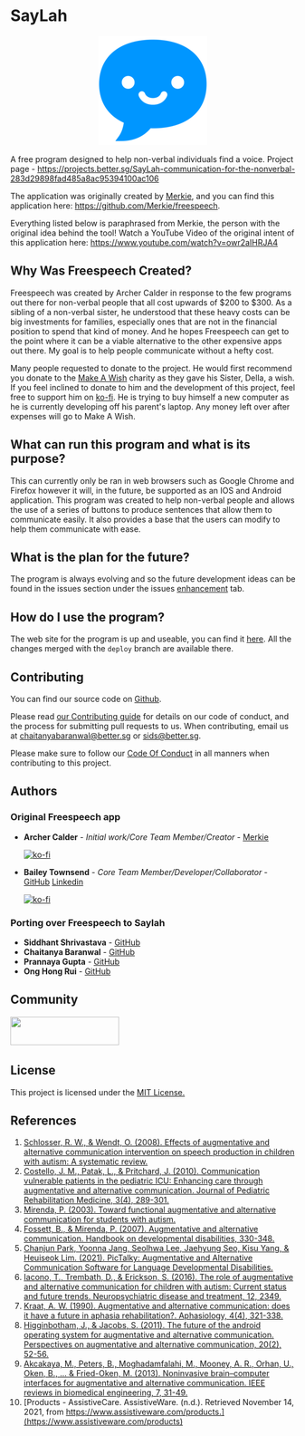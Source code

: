 # SayLah

<p align="center">
    <img src="vueapp/public/img/icons/android-chrome-192x192.png" />
</p>

A free program designed to help non-verbal individuals find a voice.
Project page - https://projects.better.sg/SayLah-communication-for-the-nonverbal-283d29898fad485a8ac95394100ac106

The application was originally created by [Merkie](https://github.com/Merkie), and you can find this application here: https://github.com/Merkie/freespeech.

Everything listed below is paraphrased from Merkie, the person with the original idea behind the tool! 
Watch a YouTube Video of the original intent of this application here: https://www.youtube.com/watch?v=owr2aIHRJA4

## Why Was Freespeech Created?

Freespeech was created by Archer Calder in response to the few programs out there for non-verbal people that all cost upwards of $200 to $300. As a sibling of a non-verbal sister, he understood that these heavy costs can be big investments for families, especially ones that are not in the financial position to spend that kind of money. And he hopes Freespeech can get to the point where it can be a viable alternative to the other expensive apps out there. My goal is to help people communicate without a hefty cost.

Many people requested to donate to the project. He would first recommend you donate to the [Make A Wish](https://secure2.wish.org/site/SPageServer?pagename=donate_now&chid=100-000) charity as they gave his Sister, Della, a wish. If you feel inclined to donate to him and the development of this project, feel free to support him on [ko-fi](https://ko-fi.com/merkie). He is trying to buy himself a new computer as he is currently developing off his parent's laptop. Any money left over after expenses will go to Make A Wish.

## What can run this program and what is its purpose?

This can currently only be ran in web browsers such as Google Chrome and Firefox however it will, in the future, be supported as an IOS and Android application. This program was created to help non-verbal people and allows the use of a series of buttons to produce sentences that allow them to communicate easily. It also provides a base that the users can modify to help them communicate with ease. 

## What is the plan for the future?

The program is always evolving and so the future development ideas can be found in the issues section under the issues [enhancement](https://github.com/bettersg/saylah/issues?q=is%3Aissue+is%3Aopen+label%3Aenhancement) tab.

## How do I use the program?

The web site for the program is up and useable, you can find it [here](http://saylah.sg/). All the changes merged with the `deploy` branch are available there.

## Contributing

You can find our source code on [Github](https://github.com/bettersg/saylah).

Please read [our Contributing guide](/.github/CONTRIBUTING.md) for details on our code of conduct, and the process for submitting pull requests to us. When contributing, email us at [chaitanyabaranwal@better.sg](mailto:chaitanyabaranwal@better.sg) or [sids@better.sg](mailto:sids@better.sg).

Please make sure to follow our [Code Of Conduct](/.github/CODE_OF_CONDUCT.md) in all manners when contributing to this project.


## Authors

### Original Freespeech app
* **Archer Calder** - *Initial work/Core Team Member/Creator* - [Merkie](https://github.com/Merkie)

    [![ko-fi](https://www.ko-fi.com/img/githubbutton_sm.svg)](https://ko-fi.com/merkie)

* **Bailey Townsend** - *Core Team Member/Developer/Collaborator* - [GitHub](https://github.com/fatfingers23) [Linkedin](https://www.linkedin.com/in/bailey-townsend-25b195105) 

    [![ko-fi](https://www.ko-fi.com/img/githubbutton_sm.svg)](https://ko-fi.com/T6T61FYPX)

### Porting over Freespeech to Saylah

* **Siddhant Shrivastava** - [GitHub](https://github.com/sidcode)
* **Chaitanya Baranwal** - [GitHub](https://github.com/chaitanyabaranwal)
* **Prannaya Gupta** - [GitHub](https://github.com/ThePyProgrammer/)
* **Ong Hong Rui** - [GitHub](https://github.com/OHR2328)

## Community

<a href="https://better.sg/join.html">
  <img width="192.35" height="50" src="https://better.sg/wp-content/uploads/2020/12/betterwordlogo@0.5x.png" />
</a>

## License

This project is licensed under the [MIT License.](LICENSE.md)


## References
1. [Schlosser, R. W., & Wendt, O. (2008). Effects of augmentative and alternative communication intervention on speech production in children with autism: A systematic review.](https://www.bluevalleyk12.org/cms/lib/ks02212623/Centricity/Domain/2621/Schossler__wendt__2008.pdf)
2. [Costello, J. M., Patak, L., & Pritchard, J. (2010). Communication vulnerable patients in the pediatric ICU: Enhancing care through augmentative and alternative communication. Journal of Pediatric Rehabilitation Medicine, 3(4), 289-301.](https://www.researchgate.net/profile/Lance-Patak-2/publication/51523623_Communication_vulnerable_patients_in_the_pediatric_ICU_Enhancing_care_through_augmentative_and_alternative_communication/links/00b7d51783a1299dc0000000/Communication-vulnerable-patients-in-the-pediatric-ICU-Enhancing-care-through-augmentative-and-alternative-communication.pdf)
3. [Mirenda, P. (2003). Toward functional augmentative and alternative communication for students with autism.](https://citeseerx.ist.psu.edu/viewdoc/download?doi=10.1.1.424.3566&rep=rep1&type=pdf)
4. [Fossett, B., & Mirenda, P. (2007). Augmentative and alternative communication. Handbook on developmental disabilities, 330-348.](https://www.researchgate.net/profile/Rutger-Gaag/publication/225798847_Handbook_of_developmental_disabilities/links/55144a760cf283ee08351252/Handbook-of-developmental-disabilities.pdf#page=348)
5. [Chanjun Park, Yoonna Jang, Seolhwa Lee, Jaehyung Seo, Kisu Yang, & Heuiseok Lim. (2021). PicTalky: Augmentative and Alternative Communication Software for Language Developmental Disabilities.](https://arxiv.org/abs/2109.12941)
6. [Iacono, T., Trembath, D., & Erickson, S. (2016). The role of augmentative and alternative communication for children with autism: Current status and future trends. Neuropsychiatric disease and treatment, 12, 2349.](https://www.ncbi.nlm.nih.gov/pmc/articles/PMC5036660/)
7. [Kraat, A. W. (1990). Augmentative and alternative communication: does it have a future in aphasia rehabilitation?. Aphasiology, 4(4), 321-338.](https://www.tandfonline.com/doi/abs/10.1080/02687039008249086)
8. [Higginbotham, J., & Jacobs, S. (2011). The future of the android operating system for augmentative and alternative communication. Perspectives on augmentative and alternative communication, 20(2), 52-56.](https://www.researchgate.net/profile/Jeffery-Higginbotham/publication/225183707_The_Future_of_the_Android_Operating_System_for_Augmentative_and_Alternative_Communication/links/02e7e52f83171b14e1000000/The-Future-of-the-Android-Operating-System-for-Augmentative-and-Alternative-Communication.pdf)
9. [Akcakaya, M., Peters, B., Moghadamfalahi, M., Mooney, A. R., Orhan, U., Oken, B., ... & Fried-Oken, M. (2013). Noninvasive brain–computer interfaces for augmentative and alternative communication. IEEE reviews in biomedical engineering, 7, 31-49.](https://www.ncbi.nlm.nih.gov/pmc/articles/PMC6525622/)
10. [Products - AssistiveCare. AssistiveWare. (n.d.). Retrieved November 14, 2021, from https://www.assistiveware.com/products.](https://www.assistiveware.com/products)

